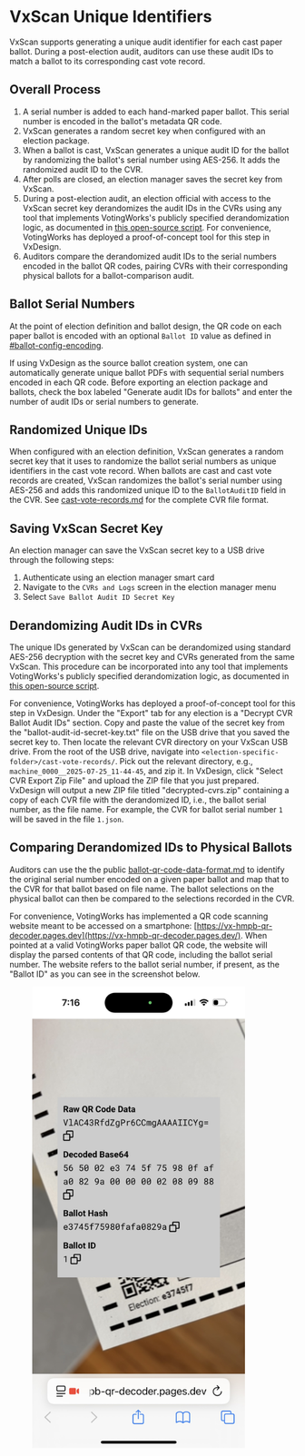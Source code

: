 # VxScan Unique Identifiers

VxScan supports generating a unique audit identifier for each cast paper ballot. During a post-election audit, auditors can use these audit IDs to match a ballot to its corresponding cast vote record.

## Overall Process

1. A serial number is added to each hand-marked paper ballot. This serial number is encoded in the ballot's metadata QR code.
2. VxScan generates a random secret key when configured with an election package.
3. When a ballot is cast, VxScan generates a unique audit ID for the ballot by randomizing the ballot's serial number using AES-256. It adds the randomized audit ID to the CVR.
4. After polls are closed, an election manager saves the secret key from VxScan.
5. During a post-election audit, an election official with access to the VxScan secret key derandomizes the audit IDs in the CVRs using any tool that implements VotingWorks's publicly specified derandomization logic, as documented in [this open-source script](https://github.com/votingworks/vxsuite/blob/v4.0.2/libs/auth/scripts/src/decrypt_cvr_ballot_audit_ids.ts). For convenience, VotingWorks has deployed a proof-of-concept tool for this step in VxDesign.
6. Auditors compare the derandomized audit IDs to the serial numbers encoded in the ballot QR codes, pairing CVRs with their corresponding physical ballots for a ballot-comparison audit.

## Ballot Serial Numbers

At the point of election definition and ballot design, the QR code on each paper ballot is encoded with an optional `Ballot ID` value as defined in [#ballot-config-encoding](../../public-documents/ballot-qr-code-data-format.md#ballot-config-encoding "mention").

If using VxDesign as the source ballot creation system, one can automatically generate unique ballot PDFs with sequential serial numbers encoded in each QR code. Before exporting an election package and ballots, check the box labeled "Generate audit IDs for ballots" and enter the number of audit IDs or serial numbers to generate.

## Randomized Unique IDs

When configured with an election definition, VxScan generates a random secret key that it uses to randomize the ballot serial numbers as unique identifiers in the cast vote record. When ballots are cast and cast vote records are created, VxScan randomizes the ballot's serial number using AES-256 and adds this randomized unique ID to the `BallotAuditID` field in the CVR. See [cast-vote-records.md](../../system-overview/cast-vote-records.md "mention") for the complete CVR file format.

## Saving VxScan Secret Key

An election manager can save the VxScan secret key to a USB drive through the following steps:

1. Authenticate using an election manager smart card
2. Navigate to the `CVRs and Logs` screen in the election manager menu
3. Select `Save Ballot Audit ID Secret Key`

## Derandomizing Audit IDs in CVRs

The unique IDs generated by VxScan can be derandomized using standard AES-256 decryption with the secret key and CVRs generated from the same VxScan. This procedure can be incorporated into any tool that implements VotingWorks's publicly specified derandomization logic, as documented in [this open-source script](https://github.com/votingworks/vxsuite/blob/v4.0.2/libs/auth/scripts/src/decrypt_cvr_ballot_audit_ids.ts).

For convenience, VotingWorks has deployed a proof-of-concept tool for this step in VxDesign. Under the "Export" tab for any election is a "Decrypt CVR Ballot Audit IDs" section. Copy and paste the value of the secret key from the "ballot-audit-id-secret-key.txt" file on the USB drive that you saved the secret key to. Then locate the relevant CVR directory on your VxScan USB drive. From the root of the USB drive, navigate into `<election-specific-folder>/cast-vote-records/`. Pick out the relevant directory, e.g., `machine_0000__2025-07-25_11-44-45`, and zip it. In VxDesign, click "Select CVR Export Zip File" and upload the ZIP file that you just prepared. VxDesign will output a new ZIP file titled "decrypted-cvrs.zip" containing a copy of each CVR file with the derandomized ID, i.e., the ballot serial number, as the file name. For example, the CVR for ballot serial number `1` will be saved in the file `1.json`.

## Comparing Derandomized IDs to Physical Ballots

Auditors can use the the public [ballot-qr-code-data-format.md](../../public-documents/ballot-qr-code-data-format.md "mention") to identify the original serial number encoded on a given paper ballot and map that to the CVR for that ballot based on file name. The ballot selections on the physical ballot can then be compared to the selections recorded in the CVR.

For convenience, VotingWorks has implemented a QR code scanning website meant to be accessed on a smartphone: [https://vx-hmpb-qr-decoder.pages.dev](https://vx-hmpb-qr-decoder.pages.dev/). When pointed at a valid VotingWorks paper ballot QR code, the website will display the parsed contents of that QR code, including the ballot serial number. The website refers to the ballot serial number, if present, as the "Ballot ID" as you can see in the screenshot below.

<figure><img src="../../.gitbook/assets/vx-hmpb-qr-decoder.jpg" alt="" width="375"><figcaption></figcaption></figure>
